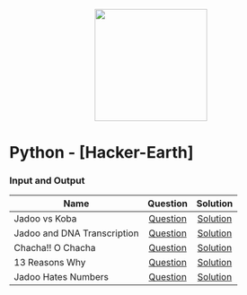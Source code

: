 
<p align="center">
<img src="https://i.imgur.com/2OeixSI.png" height="200"/>
  </p>


# Python - [Hacker-Earth]

### Input and Output

| Name                        | Question                                                                                                                                     | Solution                                                                                                                          |
| --------------------------- | :------------------------------------------------------------------------------------------------------------------------------------------: | :-------------------------------------------------------------------------------------------------------------------------------: |
| Jadoo vs Koba               | [Question](https://www.hackerearth.com/practice/python/getting-started/input-and-output/practice-problems/golf/jadoo-vs-koba/)               | [Solution](https://github.com/j471n/Hacker-Earth/blob/master/Python/Input%20and%20Output/01_Jadoo%20vs%20Koba.py)                 |
| Jadoo and DNA Transcription | [Question](https://www.hackerearth.com/practice/python/getting-started/input-and-output/practice-problems/golf/jadoo-and-dna-transcription/) | [Solution](https://github.com/j471n/Hacker-Earth/blob/master/Python/Input%20and%20Output/02_Jadoo%20and%20DNA%20Transcription.py) |
| Chacha!! O Chacha           | [Question](https://www.hackerearth.com/practice/python/getting-started/input-and-output/practice-problems/algorithm/chacha-o-chacha/)        | [Solution](https://github.com/j471n/Hacker-Earth/blob/master/Python/Input%20and%20Output/03_Chacha!!%20O%20Chachy.py)             |
| 13 Reasons Why              | [Question](https://www.hackerearth.com/practice/python/getting-started/input-and-output/practice-problems/algorithm/its-easy-1/)             | [Solution](https://github.com/j471n/Hacker-Earth/blob/master/Python/Input%20and%20Output/04_13%20Reasons%20Why.py)                |
| Jadoo Hates Numbers         | [Question](https://www.hackerearth.com/practice/python/getting-started/input-and-output/practice-problems/golf/jadoo-hates-numbers/)         | [Solution](https://github.com/j471n/Hacker-Earth/blob/master/Python/Input%20and%20Output/05_%20Jadoo%20Hates%20Numbers.py)        |


